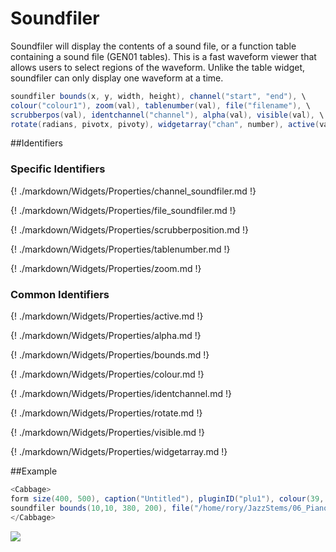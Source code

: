 # Soundfiler

Soundfiler will display the contents of a sound file, or a function table containing a sound file (GEN01 tables). This is a fast waveform viewer that allows users to select regions of the waveform. Unlike the table widget, soundfiler can only display one waveform at a time. 


```csharp
soundfiler bounds(x, y, width, height), channel("start", "end"), \
colour("colour1"), zoom(val), tablenumber(val), file("filename"), \
scrubberpos(val), identchannel("channel"), alpha(val), visible(val), \
rotate(radians, pivotx, pivoty), widgetarray("chan", number), active(val)
```
<!--(End of syntax)/-->

##Identifiers

### Specific Identifiers

{! ./markdown/Widgets/Properties/channel_soundfiler.md  !}

{! ./markdown/Widgets/Properties/file_soundfiler.md !} 

{! ./markdown/Widgets/Properties/scrubberposition.md !} 

{! ./markdown/Widgets/Properties/tablenumber.md  !}

{! ./markdown/Widgets/Properties/zoom.md !}  

### Common Identifiers

{! ./markdown/Widgets/Properties/active.md !} 

{! ./markdown/Widgets/Properties/alpha.md !} 

{! ./markdown/Widgets/Properties/bounds.md !}

{! ./markdown/Widgets/Properties/colour.md !} 

{! ./markdown/Widgets/Properties/identchannel.md !}  

{! ./markdown/Widgets/Properties/rotate.md !} 

{! ./markdown/Widgets/Properties/visible.md  !}

{! ./markdown/Widgets/Properties/widgetarray.md !}  

<!--(End of identifiers)/-->

##Example

```csharp
<Cabbage>
form size(400, 500), caption("Untitled"), pluginID("plu1"), colour(39, 40, 34)
soundfiler bounds(10,10, 380, 200), file("/home/rory/JazzStems/06_Piano.wav")
</Cabbage>
```
![](../images/soundfilerExample.png)